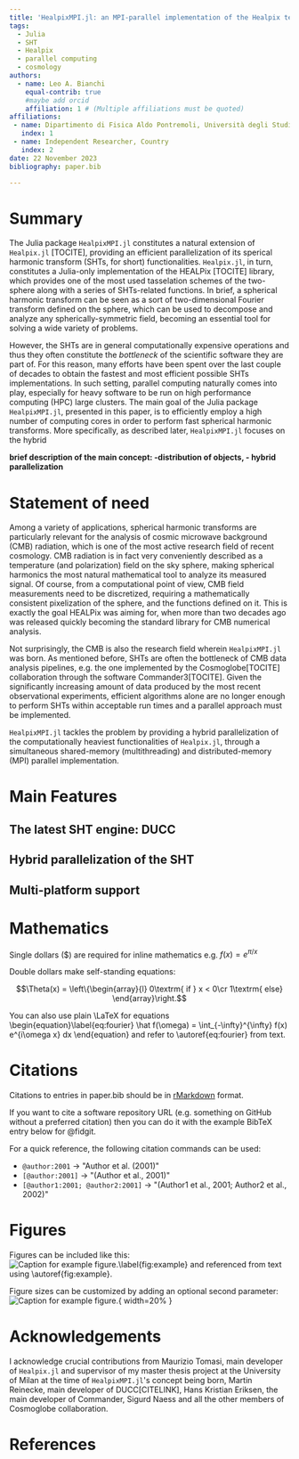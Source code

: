```yaml
---
title: 'HealpixMPI.jl: an MPI-parallel implementation of the Healpix tessellation scheme in Julia'
tags:
  - Julia
  - SHT
  - Healpix
  - parallel computing
  - cosmology
authors:
  - name: Leo A. Bianchi
    equal-contrib: true
    #maybe add orcid
    affiliation: 1 # (Multiple affiliations must be quoted)
affiliations:
 - name: Dipartimento di Fisica Aldo Pontremoli, Università degli Studi di Milano, Milan, Italy
   index: 1
 - name: Independent Researcher, Country
   index: 2
date: 22 November 2023
bibliography: paper.bib

---
```


# Summary

The Julia package `HealpixMPI.jl` constitutes a natural extension of `Healpix.jl` [TOCITE], providing an efficient parallelization of its sperical harmonic transform (SHTs, for short) functionalities.
`Healpix.jl`, in turn, constitutes a Julia-only implementation of the HEALPix [TOCITE] library, which provides one of the most used tasselation schemes of the two-sphere along with a series of SHTs-related functions.
In brief, a spherical harmonic transform can be seen as a sort of two-dimensional Fourier transform defined on the sphere, which can be used to decompose and analyze any spherically-symmetric field, becoming an essential tool for solving a wide variety of problems.

However, the SHTs are in general computationally expensive operations and thus they often constitute the *bottleneck* of the scientific software they are part of.
For this reason, many efforts have been spent over the last couple of decades to obtain the fastest and most efficient possible SHTs implementations.
In such setting, parallel computing naturally comes into play, especially for heavy software to be run on high performance computing (HPC) large clusters.
The main goal of the Julia package `HealpixMPI.jl`, presented in this paper, is to efficiently employ a high number of computing cores in order to perform fast spherical harmonic transforms.
More specifically, as described later, `HealpixMPI.jl` focuses on the hybrid 

**brief description of the main concept: -distribution of objects, - hybrid parallelization**


# Statement of need

Among a variety of applications, spherical harmonic transforms are particularly relevant for
the analysis of cosmic microwave background (CMB) radiation, which is one of the most active research field of recent cosmology.
CMB radiation is in fact very conveniently described as a temperature (and polarization) field on the sky sphere,
making spherical harmonics the most natural mathematical tool to analyze its measured signal.
Of course, from a computational point of view, CMB field measurements need to be discretized, requiring
a mathematically consistent pixelization of the sphere, and the functions defined on it.
This is exactly the goal HEALPix was aiming for, when more than two decades ago was released
quickly becoming the standard library for CMB numerical analysis.

Not surprisingly, the CMB is also the research field wherein `HealpixMPI.jl` was born.
As mentioned before, SHTs are often the bottleneck of CMB data analysis pipelines, e.g. the one
implemented by the Cosmoglobe[TOCITE] collaboration through the software Commander3[TOCITE].
Given the significantly increasing amount of data produced by the most recent observational experiments, efficient algorithms alone
are no longer enough to perform SHTs within acceptable run times and a parallel approach must be implemented.

`HealpixMPI.jl` tackles the problem by providing a hybrid parallelization of the
computationally heaviest functionalities of `Healpix.jl`, through a simultaneous
shared-memory (multithreading) and distributed-memory (MPI) parallel implementation.

# Main Features

## The latest SHT engine: DUCC

## Hybrid parallelization of the SHT

## Multi-platform support


# Mathematics

Single dollars ($) are required for inline mathematics e.g. $f(x) = e^{\pi/x}$

Double dollars make self-standing equations:

$$\Theta(x) = \left\{\begin{array}{l}
0\textrm{ if } x < 0\cr
1\textrm{ else}
\end{array}\right.$$

You can also use plain \LaTeX for equations
\begin{equation}\label{eq:fourier}
\hat f(\omega) = \int_{-\infty}^{\infty} f(x) e^{i\omega x} dx
\end{equation}
and refer to \autoref{eq:fourier} from text.

# Citations

Citations to entries in paper.bib should be in
[rMarkdown](http://rmarkdown.rstudio.com/authoring_bibliographies_and_citations.html)
format.

If you want to cite a software repository URL (e.g. something on GitHub without a preferred
citation) then you can do it with the example BibTeX entry below for @fidgit.

For a quick reference, the following citation commands can be used:
- `@author:2001`  ->  "Author et al. (2001)"
- `[@author:2001]` -> "(Author et al., 2001)"
- `[@author1:2001; @author2:2001]` -> "(Author1 et al., 2001; Author2 et al., 2002)"

# Figures

Figures can be included like this:
![Caption for example figure.\label{fig:example}](figure.png)
and referenced from text using \autoref{fig:example}.

Figure sizes can be customized by adding an optional second parameter:
![Caption for example figure.](figure.png){ width=20% }

# Acknowledgements

I acknowledge crucial contributions from Maurizio Tomasi, main developer of `Healpix.jl` and supervisor of
my master thesis project at the University of Milan at the time of `HealpixMPI.jl`'s concept being born,
Martin Reinecke, main developer of DUCC[CITELINK], Hans Kristian Eriksen, the main developer of Commander,
Sigurd Naess and all the other members of Cosmoglobe collaboration.

# References

